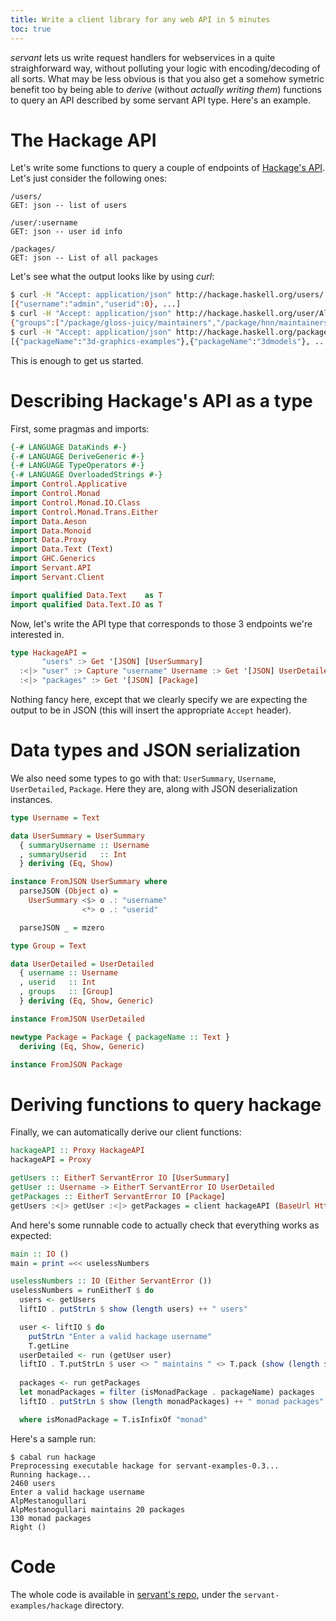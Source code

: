 ```yaml
---
title: Write a client library for any web API in 5 minutes
toc: true
---
```


*servant* lets us write request handlers for webservices in a quite straighforward way, without polluting your logic with encoding/decoding of all sorts. What may be less obvious is that you also get a somehow symetric benefit too by being able to *derive* (without *actually writing them*) functions to query an API described by some servant API type. Here's an example.

# The Hackage API

Let's write some functions to query a couple of endpoints of [Hackage's API](http://hackage.haskell.org/api). Let's just consider the following ones:

```
/users/
GET: json -- list of users

/user/:username
GET: json -- user id info

/packages/
GET: json -- List of all packages
```

Let's see what the output looks like by using *curl*:

``` bash
$ curl -H "Accept: application/json" http://hackage.haskell.org/users/
[{"username":"admin","userid":0}, ...]
$ curl -H "Accept: application/json" http://hackage.haskell.org/user/AlpMestanogullari
{"groups":["/package/gloss-juicy/maintainers","/package/hnn/maintainers","/package/hspec-attoparsec/maintainers","/package/kmeans-vector/maintainers","/package/pastis/maintainers","/package/probable/maintainers","/package/servant-client/maintainers","/package/servant-docs/maintainers","/package/servant-jquery/maintainers","/package/servant-pool/maintainers","/package/servant-postgresql/maintainers","/package/servant-response/maintainers","/package/servant-scotty/maintainers","/package/servant-server/maintainers","/package/servant/maintainers","/package/sitemap/maintainers","/package/statistics-linreg/maintainers","/package/taggy-lens/maintainers","/package/taggy/maintainers","/packages/uploaders"],"username":"AlpMestanogullari","userid":75}
$ curl -H "Accept: application/json" http://hackage.haskell.org/packages/
[{"packageName":"3d-graphics-examples"},{"packageName":"3dmodels"}, ...]
```

This is enough to get us started.

# Describing Hackage's API as a type

First, some pragmas and imports:

``` haskell
{-# LANGUAGE DataKinds #-}
{-# LANGUAGE DeriveGeneric #-}
{-# LANGUAGE TypeOperators #-}
{-# LANGUAGE OverloadedStrings #-}
import Control.Applicative
import Control.Monad
import Control.Monad.IO.Class
import Control.Monad.Trans.Either
import Data.Aeson
import Data.Monoid
import Data.Proxy
import Data.Text (Text)
import GHC.Generics
import Servant.API
import Servant.Client

import qualified Data.Text    as T
import qualified Data.Text.IO as T
```

Now, let's write the API type that corresponds to those 3 endpoints we're interested in.

``` haskell
type HackageAPI =
       "users" :> Get '[JSON] [UserSummary]
  :<|> "user" :> Capture "username" Username :> Get '[JSON] UserDetailed
  :<|> "packages" :> Get '[JSON] [Package]
```

Nothing fancy here, except that we clearly specify
we are expecting the output to be in JSON (this will insert the appropriate `Accept` header).

# Data types and JSON serialization

We also need some types to go with that: `UserSummary`, `Username`, `UserDetailed`, `Package`. Here they are, along with JSON deserialization instances.

``` haskell
type Username = Text

data UserSummary = UserSummary
  { summaryUsername :: Username
  , summaryUserid   :: Int
  } deriving (Eq, Show)

instance FromJSON UserSummary where
  parseJSON (Object o) =
    UserSummary <$> o .: "username"
                <*> o .: "userid"

  parseJSON _ = mzero

type Group = Text

data UserDetailed = UserDetailed
  { username :: Username
  , userid   :: Int
  , groups   :: [Group]
  } deriving (Eq, Show, Generic)

instance FromJSON UserDetailed

newtype Package = Package { packageName :: Text }
  deriving (Eq, Show, Generic)

instance FromJSON Package
```

# Deriving functions to query hackage

Finally, we can automatically derive our client functions:

``` haskell
hackageAPI :: Proxy HackageAPI
hackageAPI = Proxy

getUsers :: EitherT ServantError IO [UserSummary] 
getUser :: Username -> EitherT ServantError IO UserDetailed
getPackages :: EitherT ServantError IO [Package]
getUsers :<|> getUser :<|> getPackages = client hackageAPI (BaseUrl Http "hackage.haskell.org" 80)
```

And here's some runnable code to actually check that everything works as expected:

``` haskell
main :: IO ()
main = print =<< uselessNumbers

uselessNumbers :: IO (Either ServantError ())
uselessNumbers = runEitherT $ do
  users <- getUsers
  liftIO . putStrLn $ show (length users) ++ " users"

  user <- liftIO $ do
    putStrLn "Enter a valid hackage username"
    T.getLine
  userDetailed <- run (getUser user)
  liftIO . T.putStrLn $ user <> " maintains " <> T.pack (show (length $ groups userDetailed)) <> " packages"
  
  packages <- run getPackages 
  let monadPackages = filter (isMonadPackage . packageName) packages
  liftIO . putStrLn $ show (length monadPackages) ++ " monad packages"

  where isMonadPackage = T.isInfixOf "monad"
```

Here's a sample run:

```
$ cabal run hackage
Preprocessing executable hackage for servant-examples-0.3...
Running hackage...
2460 users
Enter a valid hackage username
AlpMestanogullari
AlpMestanogullari maintains 20 packages
130 monad packages
Right ()
```

# Code

The whole code is available in [servant's repo](http://github.com/haskell-servant/servant), under the `servant-examples/hackage` directory.
